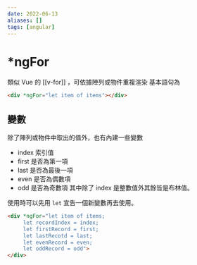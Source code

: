 ```yaml
---
date: 2022-06-13
aliases: []
tags: [angular]
---
```


# \*ngFor

類似 Vue 的 [[v-for]] ，可依據陣列或物件重複渲染
基本語句為
```html
<div *ngFor="let item of items"></div>
```

## 變數

除了陣列或物件中取出的值外，也有內建一些變數
- index 索引值
- first 是否為第一項
- last 是否為最後一項
- even 是否為偶數項
- odd 是否為奇數項
其中除了 index 是整數值外其餘皆是布林值。

使用時可以先用 `let` 宣告一個新變數再去使用。
```html
<div *ngFor="let item of items; 
     let recordIndex = index; 
     let firstRecord = first; 
     let lastRecotd = last; 
     let evenRecord = even; 
     let oddRecord = odd">
</div>
```
